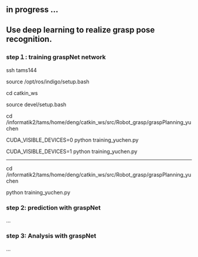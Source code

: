 ## in progress ...
## Use deep learning to realize grasp pose recognition.

### step１: training graspNet network
ssh tams144

source /opt/ros/indigo/setup.bash

cd catkin_ws

source devel/setup.bash

cd /informatik2/tams/home/deng/catkin_ws/src/Robot_grasp/graspPlanning_yuchen

CUDA_VISIBLE_DEVICES=0 python training_yuchen.py

CUDA_VISIBLE_DEVICES=1 python training_yuchen.py

----
cd /informatik2/tams/home/deng/catkin_ws/src/Robot_grasp/graspPlanning_yuchen

python training_yuchen.py

### step 2: prediction with graspNet
...

### step 3: Analysis with graspNet
...

